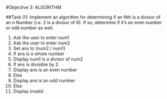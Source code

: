 #Objective 3: ALGORITHM

##Task 01: Implement an algorithm for determining if an Nth is a divisor of an n Number (i.e. 2 is a divisor of 6). If so, determine if it’s an even number or odd number as well.
1. Ask the user to enter num1 
2. Ask the user to enter num2
3. Set ans to (num2 / num1)
4. If ans is a whole number
5. Display num1 is a divisor of num2
6. If ans is divisible by 2
7. Display ans is an even number
8. Else
9. Display ans is an odd number
10. Else
11. Display invalid
